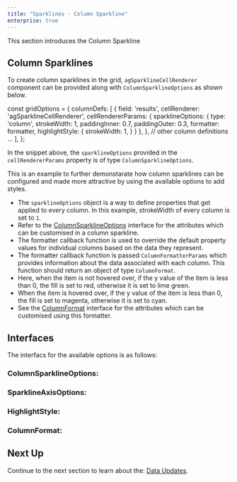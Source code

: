 ```yaml
---
title: "Sparklines - Column Sparkline"
enterprise: true
---
```


This section introduces the Column Sparkline

## Column Sparklines

To create column sparklines in the grid, `agSparklineCellRenderer` component can be provided along with `ColumnSparklineOptions` as shown below.

<snippet>
const gridOptions = {
    columnDefs: [
        {
            field: 'results',
            cellRenderer: 'agSparklineCellRenderer',
            cellRendererParams: {
                sparklineOptions: {
                    type: 'column',
                    strokeWidth: 1,
                    paddingInner: 0.7,
                    paddingOuter: 0.3,
                    formatter: formatter,
                    highlightStyle: {
                        strokeWidth: 1,
                    }
                }
            },
        },
        // other column definitions ...
    ],
};
</snippet>

In the snippet above, the `sparklineOptions` provided in the `cellRendererParams` property is of type `ColumnSparklineOptions`.

This is an example to further demonstarate how column sparklines can be configured and made more attractive by using the available options to add styles.

- The `sparklineOptions` object is a way to define properties that get applied to every column. In this example, strokeWidth of every column is set to `1`.
- Refer to the [ColumnSparklineOptions](/sparklines-column-sparkline/#columnsparklineoptions) interface for the attributes which can be customised in a column sparkline.
- The formatter callback function is used to override the default property values for individual columns based on the data they represent. 
- The formatter callback function is passed `ColumnFormatterParams` which provides information about the data associated with each column. This function should return an object of type `ColumnFormat`.
- Here, when the item is not hovered over, if the y value of the item is less than 0, the fill is set to red, otherwise it is set to lime green. 
- When the item is hovered over, if the y value of the item is less than 0, the fill is set to magenta, otherwise it is set to cyan.
- See the [ColumnFormat](/sparklines-column-sparkline/#columnformat) interface for the attributes which can be customised using this formatter.


<grid-example title='Column Sparkline' name='column-sparkline' type='generated' options='{ "enterprise": true, "exampleHeight": 585, "modules": ["clientside", "sparklines"] }'></grid-example>

## Interfaces
The interfacs for the available options is as follows:

### ColumnSparklineOptions:

<api-documentation source='sparklines-column-sparkline/resources/column-sparkline-api.json' section='ColumnSparklineOptions'></api-documentation>

### SparklineAxisOptions:

<api-documentation source='sparklines-column-sparkline/resources/column-sparkline-api.json' section='SparklineAxisOptions'></api-documentation>

### HighlightStyle:

<api-documentation source='sparklines-column-sparkline/resources/column-sparkline-api.json' section='HighlightStyle'></api-documentation>

### ColumnFormat:

<api-documentation source='sparklines-column-sparkline/resources/column-sparkline-api.json' section='ColumnFormat'></api-documentation>


## Next Up

Continue to the next section to learn about the: [Data Updates](/sparklines-data-updates/).
